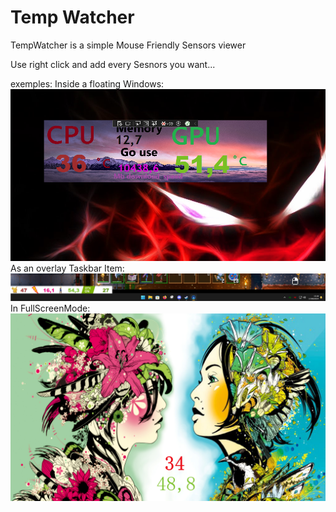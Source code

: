 # **Temp Watcher** 

TempWatcher is a simple Mouse Friendly Sensors viewer

Use right click and add every Sesnors you want...

exemples:
Inside a floating Windows: ![SingleView](https://github.com/Coopaguard/TempWatcher/blob/master/tempWatcher/Preview/InWindow.png?raw=true " Inside a floating Windows")
As an overlay Taskbar Item: ![astaskBarItem](https://github.com/Coopaguard/TempWatcher/blob/master/tempWatcher/Preview/asTaskBar.png?raw=true " As an overlay Taskbar Item")
In FullScreenMode: ![FullScreenMode](https://github.com/Coopaguard/TempWatcher/blob/master/tempWatcher/Preview/fullscreen.png?raw=true " In FullScreenMode")
